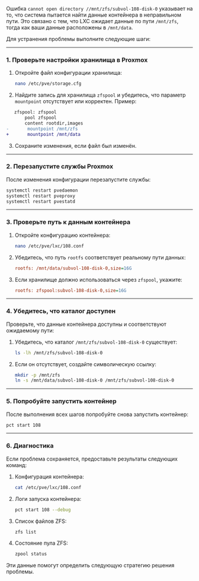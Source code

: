 Ошибка `cannot open directory //mnt/zfs/subvol-108-disk-0` указывает на то, что система пытается найти данные контейнера в неправильном пути. Это связано с тем, что LXC ожидает данные по пути `/mnt/zfs`, тогда как ваши данные расположены в `/mnt/data`.

Для устранения проблемы выполните следующие шаги:

---

### **1. Проверьте настройки хранилища в Proxmox**
1. Откройте файл конфигурации хранилища:
   ```bash
   nano /etc/pve/storage.cfg
   ```

2. Найдите запись для хранилища `zfspool` и убедитесь, что параметр `mountpoint` отсутствует или корректен. Пример:
```diff
   zfspool: zfspool
       pool zfspool
       content rootdir,images
-       mountpoint /mnt/zfs
+       mountpoint /mnt/data
```

3. Сохраните изменения, если файл был изменён.

---

### **2. Перезапустите службы Proxmox**
После изменения конфигурации перезапустите службы:
```bash
systemctl restart pvedaemon
systemctl restart pveproxy
systemctl restart pvestatd
```

---

### **3. Проверьте путь к данным контейнера**
1. Откройте конфигурацию контейнера:
   ```bash
   nano /etc/pve/lxc/108.conf
   ```

2. Убедитесь, что путь `rootfs` соответствует реальному пути данных:
   ```ini
   rootfs: /mnt/data/subvol-108-disk-0,size=16G
   ```

3. Если хранилище должно использоваться через `zfspool`, укажите:
   ```ini
   rootfs: zfspool:subvol-108-disk-0,size=16G
   ```

---

### **4. Убедитесь, что каталог доступен**
Проверьте, что данные контейнера доступны и соответствуют ожидаемому пути:

1. Убедитесь, что каталог `/mnt/zfs/subvol-108-disk-0` существует:
   ```bash
   ls -lh /mnt/zfs/subvol-108-disk-0
   ```

2. Если он отсутствует, создайте символическую ссылку:
   ```bash
   mkdir -p /mnt/zfs
   ln -s /mnt/data/subvol-108-disk-0 /mnt/zfs/subvol-108-disk-0
   ```

---

### **5. Попробуйте запустить контейнер**
После выполнения всех шагов попробуйте снова запустить контейнер:
```bash
pct start 108
```

---

### **6. Диагностика**
Если проблема сохраняется, предоставьте результаты следующих команд:

1. Конфигурация контейнера:
   ```bash
   cat /etc/pve/lxc/108.conf
   ```

2. Логи запуска контейнера:
   ```bash
   pct start 108 --debug
   ```

3. Список файлов ZFS:
   ```bash
   zfs list
   ```

4. Состояние пула ZFS:
   ```bash
   zpool status
   ``` 

Эти данные помогут определить следующую стратегию решения проблемы.
